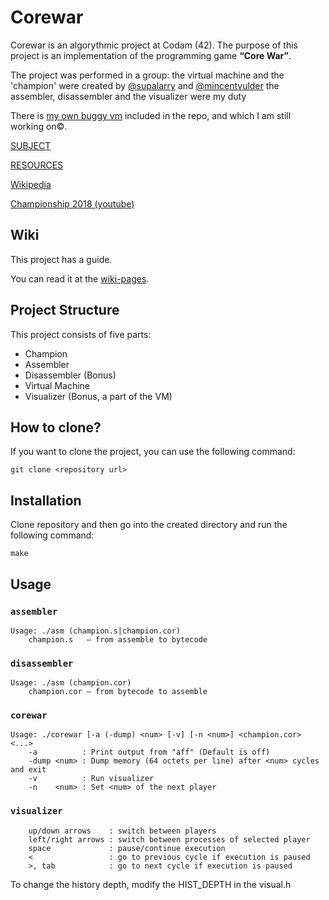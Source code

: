 # Corewar

Corewar is an algorythmic project at Codam (42). The purpose of this project is an implementation of the programming game **“Core War”**.

The project was performed in a group:
    the virtual machine and the 'champion' were created by [@supalarry](https://github.com/supalarry) and [@mincentvulder](https://github.com/mincentvulder)
    the assembler, disassembler and the visualizer were my duty
    
There is [my own buggy vm](/my_buggy_vm/) included in the repo, and which I am still working on©️.

[SUBJECT](/COREWAR_SUBJECT.pdf)

[RESOURCES](/resources/)

[Wikipedia](https://en.wikipedia.org/wiki/Core_War)

[Championship 2018 (youtube)](https://www.youtube.com/watch?v=R-OkYyzp-DI)

## Wiki

This project has a guide.

You can read it at the [wiki-pages](../../wiki/).

## Project Structure

This project consists of five parts:

* Champion
* Assembler
* Disassembler (Bonus)
* Virtual Machine
* Visualizer (Bonus, a part of the VM)

## How to clone?

If you want to clone the project, you can use the following command:

```
git clone <repository url>
```

## Installation

Clone repository and then go into the created directory and run the following command:

```
make
```

## Usage

### `assembler`

```
Usage: ./asm (champion.s|champion.cor)
    champion.s   — from assemble to bytecode
```

### `disassembler`

```
Usage: ./asm (champion.cor)
    champion.cor — from bytecode to assemble
```

### `corewar`

```
Usage: ./corewar [-a (-dump) <num> [-v] [-n <num>] <champion.cor> <...>
    -a          : Print output from "aff" (Default is off)
    -dump <num> : Dump memory (64 octets per line) after <num> cycles and exit
    -v          : Run visualizer
    -n    <num> : Set <num> of the next player
```

### `visualizer`

```
    up/down arrows    : switch between players
    left/right arrows : switch between processes of selected player
    space             : pause/continue execution
    <                 : go to previous cycle if execution is paused
    >, tab            : go to next cycle if execution is paused
```

To change the history depth, modify the HIST_DEPTH in the visual.h

